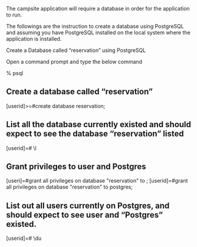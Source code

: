 The campsite application will require a database in order for the application to run.

The followings are the instruction to create a database using PostgreSQL and 
assuming you have PostgreSQL installed on the local system where the application 
is installed.

Create a Database called “reservation” using PostgreSQL

Open a command prompt and type the below command

% psql

##  Create a database called “reservation”
[userid]>=#create database reservation;

##  List all the database currently existed and should expect to see the database “reservation” listed
[userid]=# \l

##  Grant privileges to user <userid> and Postgres
[useri]=#grant all privileges on database "reservation" to <userid>;
[userid]=#grant all privileges on database "reservation" to postgres;

##  List out all users currently on Postgres, and should expect to see user <userid> and “Postgres” existed.
[userid]=# \du
